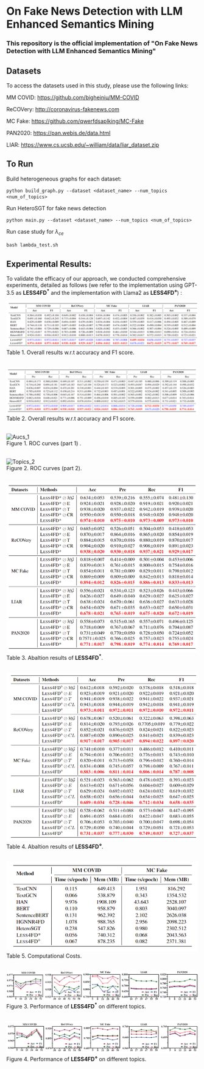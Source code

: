 # On Fake News Detection with LLM Enhanced Semantics Mining

### This repository is the official implementation of "On Fake News Detection with LLM Enhanced Semantics Mining" 

## Datasets

To access the datasets used in this study, please use the following links:

MM COVID: https://github.com/bigheiniu/MM-COVID

ReCOVery: http://coronavirus-fakenews.com

MC Fake: https://github.com/qwerfdsaplking/MC-Fake

PAN2020: https://pan.webis.de/data.html

LIAR: https://www.cs.ucsb.edu/~william/data/liar_dataset.zip

## To Run

Build heterogeneous graphs for each dataset:

```
python build_graph.py --dataset <dataset_name> --num_topics <num_of_topics>
```

Run HeteroSGT for fake news detection

```
python main.py --dataset <dataset_name> --num_topics <num_of_topics>
```

Run case study for $\lambda_{ce}$

```python
bash lambda_test.sh
```

## Experimental Results:
To validate the efficacy of our approach, we conducted comprehensive experiments, detailed as follows (we refer to the implementation using GPT-3.5 as __LESS4FD<sup>*</sup>__ and the implementation with Llama2 as __LESS4FD<sup>⋄</sup>__) :

![Overall Results_1](/figs/res_all_1.png "Overall results w.r.t accuracy and F1 score") <br>
Table 1. Overall results w.r.t accuracy and F1 score. <br> <br>

![Overall Results_2](/figs/res_all_2.png "Overall results w.r.t precision and recall") <br>
Table 2. Overall results w.r.t accuracy and F1 score.  <br> <br>

![Aucs_1](/figs/aucs_1.png "ROC curves part 1") <br>
Figure 1. ROC curves (part 1) .  <br> <br>

![Topics_2](/figs/aucs_2.png "ROC curves part 2") <br>
Figure 2. ROC curves (part 2).  <br> <br>

![Abaltion Results_1](/figs/ablation_1.png "Abaltion results of $LESS4FD*$") <br>
Table 3. Abaltion results of __LESS4FD<sup>*</sup>__.  <br> <br>

![Abaltion Results_2](/figs/ablation_2.png "Abaltion results of $LESS4FD^{\diamond}$") <br>
Table 4. Abaltion results of __LESS4FD<sup>⋄</sup>__.  <br> <br>

![Computational Costs](/figs/cost.png "Computational Costs") <br>
Table 5. Computational Costs.  <br> <br>

![Topics_1](/figs/topics_gpt.png "Performance on different topics of $LESS4FD$*") <br>
Figure 3. Performance of  __LESS4FD<sup>*</sup>__ on different topics.  <br> <br>

![Topics_2](/figs/topics_llama2.png "Performance on different topics of  $LESS4FD^{\diamond}$") <br>
Figure 4. Performance of __LESS4FD<sup>⋄</sup>__ on different topics.  <br> <br>
